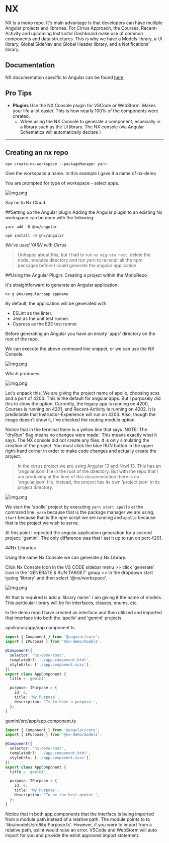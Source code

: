 # NX

NX is a mono repo. It's main advantage is that developers can have multiple Angular projects and libraries.
For Cirrus Approach, the Courses, Recent-Activity and upcoming Instructor Dashboard make use of common components and data structures.
This is why we have a Models library, a UI library, Global SideNav and Global Header library, and a Notifications' library.

## Documentation

NX documentation specific to Angular can be found [here](https://nx.dev/getting-started/angular-standalone-tutorial).

## Pro Tips

- **Plugins** Use the NX Console plugin for VSCode or WebStorm. Makes your life a lot easier. This is how nearly 100% of the components were created.
  - When using the NX Console to generate a component, especially in a library such as the UI library. The NX console (via Angular Schematics will automatically declare )

---

## Creating an nx repo

`npx create-nx-workspace --packageManager yarn`

Give the workspace a name. In this example I gave it a name of nx-demo

You are prompted for type of workspace - select apps.

![img.png](select-apps.png)

Say no to Nx Cloud.

##Setting up the Angular plugin
Adding the Angular plugin to an existing Nx workspace can be done with the following:

`yarn add -D @nx/angular`

`npm install -D @nx/angular`

_We've used YARN with Cirrus_

> Unhappy about this, but I had to run `nx migrate next`, delete the node_modules directory and run yarn to reinstall all the npm packages before I could generate the angular application.

##Using the Angular Plugin: Creating a project within the MonoRepo

It's straightforward to generate an Angular application:

`nx g @nx/angular:app appName`

By default, the application will be generated with:

- ESLint as the linter.
- Jest as the unit test runner.
- Cypress as the E2E test runner.

Before generating an Angular you have an empty 'apps' directory on the root of the repo.

We can execute the above command line snippet, or we can use the NX Console.

![img.png](gen-ng.png)

Which produces:

![img.png](dry-run.png)

Let's unpack this. We are giving the project name of apollo, choosing scss and a port of 4200. This is the default for angular apps. But I purposely did this to show the option. Currently, the legacy app is running on 4200, Courses is running on 4201, and Recent-Activity is running on 4202. It is predictable that Instructor-Experience will run on 4203. Also, though the image doesn't show it, I've checked the routing module option.

Notice that in the terminal there is a yellow line that says 'NOTE: The "dryRun" flag means no changes were made.' This means exactly what it says. The NX console did not create any files. It is only simulating the creation of the project. You must click the blue RUN button in the upper right-hand corner in order to make code changes and actually create the project.

> In the cirrus project we are using Angular 13 and Nrwl 13. This has an 'angular.json' file in the root of the directory. But with the repo that I am producing at the time of this documentation there is no 'angular.json' file. Instead, the project has its own 'project.json' in its project directory.

![img.png](project-json.png)

We start the 'apollo' project by executing `yarn start apollo` at the command line. `yarn` because that is the package manager we are using, `start` because that is the npm script we are running and `apollo` because that is the project we wish to serve.

At this point I repeated the angular application generation for a second project: 'gemini'. The only difference was that I set it up to run on port 4201.

##Nx Libraries

Using the same Nx Console we can generate a Nx Library.

Click Nx Console Icon in the VS CODE sidebar menu >> click 'generate' icon in the 'GENERATE & RUN TARGET' group >> in the dropdown start typing 'library' and then select '@nx/workspace'.

![img.png](workspace.png)

All that is required is add a 'library name'. I am giving it the name of models. This particular library will be for interfaces, classes, enums, etc.

In the demo repo I have created an interface and then utilized and imported that interface into both the 'apollo' and 'gemini' projects.

apollo/src/app/app.component.ts

```typescript
import { Component } from '@angular/core';
import { IPurpose } from '@nx-demo/models';

@Component({
  selector: 'nx-demo-root',
  templateUrl: './app.component.html',
  styleUrls: ['./app.component.scss'],
})
export class AppComponent {
  title = 'gemini';

  purpose: IPurpose = {
    id: 0,
    title: 'My Purpose',
    description: 'Is to have a purpose.',
  };
}
```

gemini/src/app/app.component.ts

```typescript
import { Component } from '@angular/core';
import { IPurpose } from '@nx-demo/models';

@Component({
  selector: 'nx-demo-root',
  templateUrl: './app.component.html',
  styleUrls: ['./app.component.scss'],
})
export class AppComponent {
  title = 'gemini';

  purpose: IPurpose = {
    id: 0,
    title: 'My Purpose',
    description: 'To be the best gemini.',
  };
}
```

Notice that in both app.components that the interface is being imported from a module path instead of a relative path. The module points to to 'libs/models/src/lib/IPurpose.ts'. However, if you were to import from a relative path, eslint would raise an error. VSCode and WebStorm will auto import for you and provide the eslint approved import statement.
